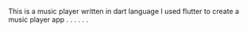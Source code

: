 This is a music player written in dart language
I used flutter to create a music player app
.
.
.
.
.
.




